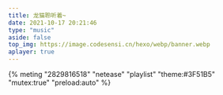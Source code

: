 ```yaml
---
title: 龙猫聆听着~
date: 2021-10-17 20:21:46
type: "music"
aside: false
top_img: https://image.codesensi.cn/hexo/webp/banner.webp
aplayer: true
---
```


{% meting "2829816518" "netease" "playlist" "theme:#3F51B5" "mutex:true" "preload:auto" %}

